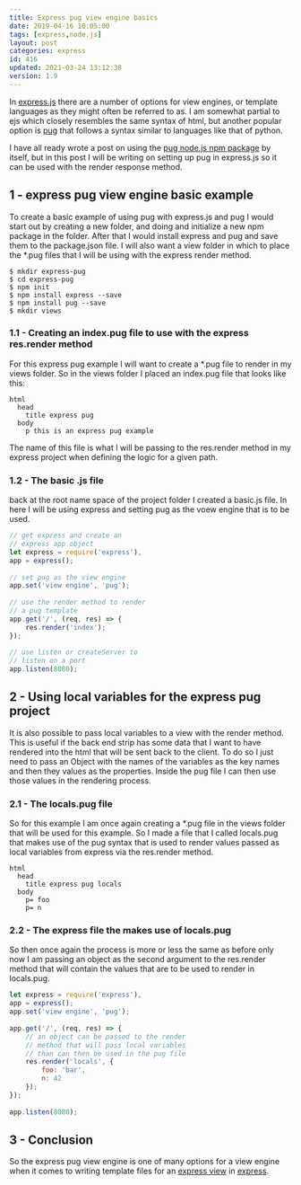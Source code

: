```yaml
---
title: Express pug view engine basics
date: 2019-04-16 10:05:00
tags: [express,node.js]
layout: post
categories: express
id: 416
updated: 2021-03-24 13:12:38
version: 1.9
---
```


In [express.js](https://expressjs.com/) there are a number of options for view engines, or template languages as they might often be referred to as. I am somewhat partial to ejs which closely resembles the same syntax of html, but another popular option is [pug](https://pugjs.org/api/getting-started.html) that follows a syntax similar to languages like that of python. 

I have all ready wrote a post on using the [pug node.js npm package](/2017/12/05/nodejs-pug-getting-started/) by itself, but in this post I will be writing on setting up pug in express.js so it can be used with the render response method.

<!-- more -->

## 1 - express pug view engine basic example

To create a basic example of using pug with express.js and pug I would start out by creating a new folder, and doing and initialize a new npm package in the folder. After that I would install express and pug and save them to the package.json file. I will also want a view folder in which to place the \*.pug files that I will be using with the express render method.

```
$ mkdir express-pug
$ cd express-pug
$ npm init
$ npm install express --save
$ npm install pug --save
$ mkdir views
```


### 1.1 - Creating an index.pug file to use with the express res.render method

For this express pug example I will want to create a \*.pug file to render in my views folder. So in the views folder I placed an index.pug file that looks like this:

```
html
  head
    title express pug
  body
    p this is an express pug example
```

The name of this file is what I will be passing to the res.render method in my express project when defining the logic for a given path.

### 1.2 - The basic .js file

back at the root name space of the project folder I created a basic.js file. In here I will be using express and setting pug as the voew engine that is to be used.

```js
// get express and create an
// express app object
let express = require('express'),
app = express();
 
// set pug as the view engine
app.set('view engine', 'pug');
 
// use the render method to render
// a pug template
app.get('/', (req, res) => {
    res.render('index');
});
 
// use listen or createServer to
// listen on a port
app.listen(8080);
```

## 2 - Using local variables for the express pug project

It is also possible to pass local variables to a view with the render method. This is useful if the back end strip has some data that I want to have rendered into the html that will be sent back to the client. To do so I just need to pass an Object with the names of the variables as the key names and then they values as the properties. Inside the pug file I can then use those values in the rendering process.

### 2.1 - The locals.pug file

So for this example I am once again creating a \*.pug file in the views folder that will be used for this example. So I made a file that I called locals.pug that makes use of the pug syntax that is used to render values passed as local variables from express via the res.render method.

```
html
  head
    title express pug locals
  body
    p= foo
    p= n
```

### 2.2 - The express file the makes use of locals.pug

So then once again the process is more or less the same as before only now I am passing an object as the second argument to the res.render method that will contain the values that are to be used to render in locals.pug.

```js
let express = require('express'),
app = express();
app.set('view engine', 'pug');
 
app.get('/', (req, res) => {
    // an object can be passed to the render
    // method that will pass local variables
    // than can then be used in the pug file
    res.render('locals', {
        foo: 'bar',
        n: 42
    });
});
 
app.listen(8080);
```

## 3 - Conclusion

So the express pug view engine is one of many options for a view engine when it comes to writing template files for an [express view](/2019/04/25/express-view/) in [express](/2018/06/12/express/).